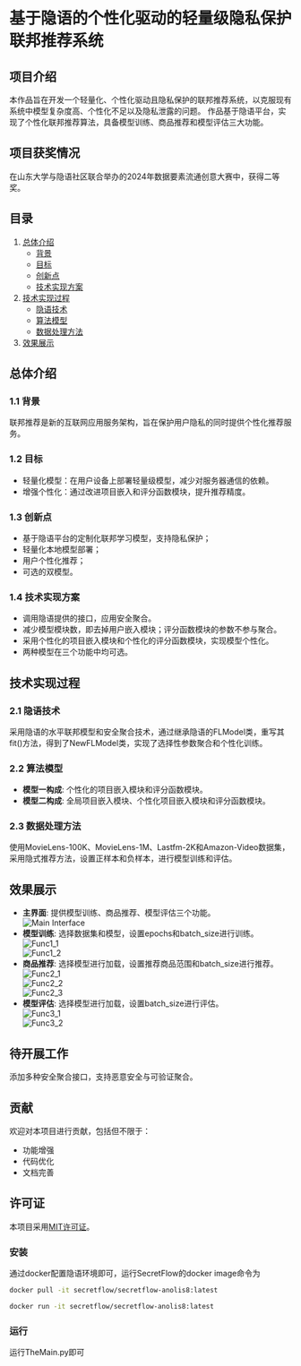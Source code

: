 # 基于隐语的个性化驱动的轻量级隐私保护联邦推荐系统

## 项目介绍

本作品旨在开发一个轻量化、个性化驱动且隐私保护的联邦推荐系统，以克服现有系统中模型复杂度高、个性化不足以及隐私泄露的问题。
作品基于隐语平台，实现了个性化联邦推荐算法，具备模型训练、商品推荐和模型评估三大功能。

## 项目获奖情况

在山东大学与隐语社区联合举办的2024年数据要素流通创意大赛中，获得二等奖。

## 目录

1. [总体介绍](#总体介绍)
   - [背景](#11-背景)
   - [目标](#12-目标)
   - [创新点](#13-创新点)
   - [技术实现方案](#14-技术实现方案)
2. [技术实现过程](#技术实现过程)
   - [隐语技术](#21-隐语技术)
   - [算法模型](#22-算法模型)
   - [数据处理方法](#23-数据处理方法)
3. [效果展示](#效果展示)

## 总体介绍

### 1.1 背景

联邦推荐是新的互联网应用服务架构，旨在保护用户隐私的同时提供个性化推荐服务。

### 1.2 目标

- 轻量化模型：在用户设备上部署轻量级模型，减少对服务器通信的依赖。
- 增强个性化：通过改进项目嵌入和评分函数模块，提升推荐精度。

### 1.3 创新点

- 基于隐语平台的定制化联邦学习模型，支持隐私保护；
- 轻量化本地模型部署；
- 用户个性化推荐；
- 可选的双模型。

### 1.4 技术实现方案

- 调用隐语提供的接口，应用安全聚合。
- 减少模型模块数，即去掉用户嵌入模块；评分函数模块的参数不参与聚合。
- 采用个性化的项目嵌入模块和个性化的评分函数模块，实现模型个性化。
- 两种模型在三个功能中均可选。

## 技术实现过程

### 2.1 隐语技术

采用隐语的水平联邦模型和安全聚合技术，通过继承隐语的FLModel类，重写其fit()方法，得到了NewFLModel类，实现了选择性参数聚合和个性化训练。

### 2.2 算法模型

- **模型一构成**: 个性化的项目嵌入模块和评分函数模块。
- **模型二构成**: 全局项目嵌入模块、个性化项目嵌入模块和评分函数模块。

### 2.3 数据处理方法

使用MovieLens-100K、MovieLens-1M、Lastfm-2K和Amazon-Video数据集，采用隐式推荐方法，设置正样本和负样本，进行模型训练和评估。

## 效果展示

- **主界面**: 提供模型训练、商品推荐、模型评估三个功能。
  <div style="text-align: left;">
  <img src="./images/主界面.png" alt="Main Interface" />
   </div>
- **模型训练**: 选择数据集和模型，设置epochs和batch_size进行训练。
  <div style="text-align: left;">
  <img src="./images/功能1_1.png" alt="Func1_1" />
   </div>
   <div style="text-align: left;">
  <img src="./images/功能1_2.png" alt="Func1_2" />
   </div>
- **商品推荐**: 选择模型进行加载，设置推荐商品范围和batch_size进行推荐。
  <div style="text-align: left;">
  <img src="./images/功能2_1.png" alt="Func2_1" />
   </div>
   <div style="text-align: left;">
  <img src="./images/功能2_2.png" alt="Func2_2" />
   </div>
   <div style="text-align: left;">
  <img src="./images/功能2_3.png" alt="Func2_3" />
   </div>
- **模型评估**: 选择模型进行加载，设置batch_size进行评估。
  <div style="text-align: left;">
  <img src="./images/功能3_1.png" alt="Func3_1" />
   </div>
   <div style="text-align: left;">
  <img src="./images/功能3_2.png" alt="Func3_2" />
   </div>

## 待开展工作

添加多种安全聚合接口，支持恶意安全与可验证聚合。

## 贡献

欢迎对本项目进行贡献，包括但不限于：

- 功能增强
- 代码优化
- 文档完善

## 许可证

本项目采用[MIT许可证](LICENSE)。

### 安装
通过docker配置隐语环境即可，运行SecretFlow的docker image命令为
```bash 
docker pull -it secretflow/secretflow-anolis8:latest
```
```bash 
docker run -it secretflow/secretflow-anolis8:latest
```
### 运行
运行TheMain.py即可
